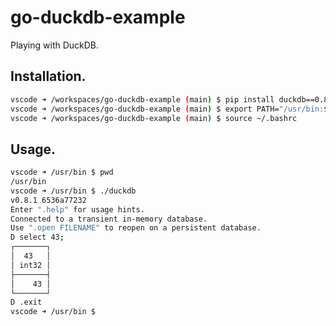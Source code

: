 # go-duckdb-example
Playing with DuckDB.

## Installation.
```bash
vscode ➜ /workspaces/go-duckdb-example (main) $ pip install duckdb==0.8.1
vscode ➜ /workspaces/go-duckdb-example (main) $ export PATH="/usr/bin:$PATH"
vscode ➜ /workspaces/go-duckdb-example (main) $ source ~/.bashrc
```

## Usage.
```bash
vscode ➜ /usr/bin $ pwd
/usr/bin
vscode ➜ /usr/bin $ ./duckdb 
v0.8.1 6536a77232
Enter ".help" for usage hints.
Connected to a transient in-memory database.
Use ".open FILENAME" to reopen on a persistent database.
D select 43;
┌───────┐
│  43   │
│ int32 │
├───────┤
│    43 │
└───────┘
D .exit
vscode ➜ /usr/bin $ 
```
